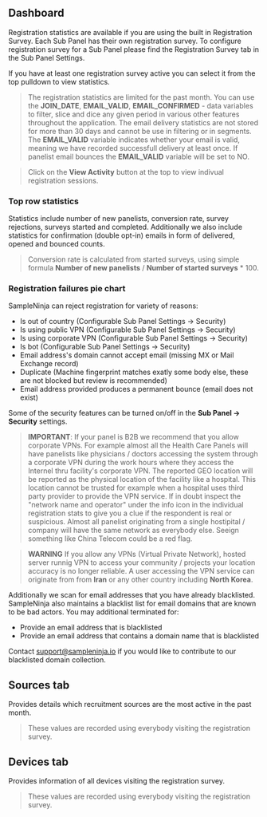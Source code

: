 ## Dashboard

Registration statistics are available if you are using the built in Registration Survey. Each Sub Panel has their own registration survey. To configure registration survey for a Sub Panel please find the Registration Survey tab in the Sub Panel Settings.

If you have at least one registration survey active you can select it from the top pulldown to view statistics.

> The registration statistics are limited for the past month. You can use the **JOIN_DATE**, **EMAIL_VALID**, **EMAIL_CONFIRMED** - data variables to filter, slice and dice any given period in various other features throughout the application. The email delivery statistics are not stored for more than 30 days and cannot be use in filtering or in segments. The **EMAIL_VALID** variable indicates whether your email is valid, meaning we have recorded successfull delivery at least once. If panelist email bounces the **EMAIL_VALID** variable will be set to NO.

> Click on the **View Activity** button at the top to view indivual registration sessions.

### Top row statistics
Statistics include number of new panelists, conversion rate, survey rejections, surveys started and completed. Additionally we also include statistics for confirmation (double opt-in) emails in form of delivered, opened and bounced counts. 

> Conversion rate is calculated from started surveys, using simple formula **Number of new panelists** / **Number of started surveys** * 100.

### Registration failures pie chart

SampleNinja can reject registration for variety of reasons:

- Is out of country (Configurable Sub Panel Settings -> Security)
- Is using public VPN (Configurable Sub Panel Settings -> Security)
- Is using corporate VPN (Configurable Sub Panel Settings -> Security)
- Is bot (Configurable Sub Panel Settings -> Security)
- Email address's domain cannot accept email (missing MX or Mail Exchange record)
- Duplicate (Machine fingerprint matches exatly some body else, these are not blocked but review is recommended)
- Email address provided produces a permanent bounce (email does not exist)

Some of the security features can be turned on/off in the **Sub Panel -> Security** settings. 

> **IMPORTANT**: If your panel is B2B we recommend that you allow corporate VPNs. For example almost all the Health Care Panels will have panelists like physicians / doctors accessing the system through a corporate VPN during the work hours where they access the Internel thru facility's corporate VPN. The reported GEO location will be reported as the physical location of the facility like a hospital. This location cannot be trusted for example when a hospital uses third party provider to provide the VPN service. If in doubt inspect the "network name and operator" under the info icon in the individual registration stats to give you a clue if the respondent is real or suspicious. Almost all panelist originating from a single hostipital / company will have the same network as everybody else. Seeign something like China Telecom could be a red flag.

> **WARNING** If you allow any VPNs (Virtual Private Network), hosted server runnig VPN to access your community / projects your location accuracy is no longer reliable. A user accessing the VPN service can originate from from **Iran** or any other country including **North Korea**.

Additionally we scan for email addresses that you have already blacklisted. SampleNinja also maintains a blacklist list for email domains that are known to be bad actors. You may additional terminated for:

- Provide an email address that is blacklisted
- Provide an email address that contains a domain name that is blacklisted

Contact support@sampleninja.io if you would like to contribute to our blacklisted domain collection. 

## Sources tab
Provides details which recruitment sources are the most active in the past month.
> These values are recorded using everybody visiting the registration survey.

## Devices tab
Provides information of all devices visiting the registration survey.

> These values are recorded using everybody visiting the registration survey.
